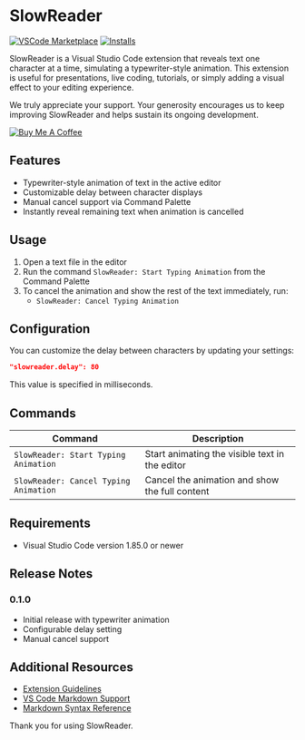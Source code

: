 # SlowReader

[![VSCode Marketplace](https://img.shields.io/visual-studio-marketplace/v/walkingshamrock.slowreader-vscode.svg?label=VSCode%20Marketplace)](https://marketplace.visualstudio.com/items?itemName=walkingshamrock.slowreader-vscode)
[![Installs](https://img.shields.io/visual-studio-marketplace/i/walkingshamrock.slowreader-vscode.svg)](https://marketplace.visualstudio.com/items?itemName=walkingshamrock.slowreader-vscode)

SlowReader is a Visual Studio Code extension that reveals text one character at a time, simulating a typewriter-style animation. This extension is useful for presentations, live coding, tutorials, or simply adding a visual effect to your editing experience.

We truly appreciate your support. Your generosity encourages us to keep improving SlowReader and helps sustain its ongoing development.

[![Buy Me A Coffee](https://img.shields.io/badge/-Buy%20me%20a%20coffee-yellow?style=for-the-badge&logo=buy-me-a-coffee&logoColor=white)](https://www.buymeacoffee.com/walkingshamrock)

## Features

- Typewriter-style animation of text in the active editor
- Customizable delay between character displays
- Manual cancel support via Command Palette
- Instantly reveal remaining text when animation is cancelled

## Usage

1. Open a text file in the editor
2. Run the command `SlowReader: Start Typing Animation` from the Command Palette
3. To cancel the animation and show the rest of the text immediately, run:
   - `SlowReader: Cancel Typing Animation`

## Configuration

You can customize the delay between characters by updating your settings:

```json
"slowreader.delay": 80
```

This value is specified in milliseconds.

## Commands

| Command                                | Description                                      |
|----------------------------------------|--------------------------------------------------|
| `SlowReader: Start Typing Animation`   | Start animating the visible text in the editor   |
| `SlowReader: Cancel Typing Animation`  | Cancel the animation and show the full content   |

## Requirements

- Visual Studio Code version 1.85.0 or newer

## Release Notes

### 0.1.0

- Initial release with typewriter animation
- Configurable delay setting
- Manual cancel support

## Additional Resources

- [Extension Guidelines](https://code.visualstudio.com/api/references/extension-guidelines)
- [VS Code Markdown Support](http://code.visualstudio.com/docs/languages/markdown)
- [Markdown Syntax Reference](https://help.github.com/articles/markdown-basics/)

Thank you for using SlowReader.
